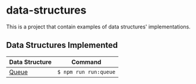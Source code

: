 # data-structures
This is a project that contain examples of data structures' implementations.  
  
## Data Structures Implemented
| Data Structure | Command |
| ---------------| ------- |
| [Queue](https://github.com/androdri1998/data-structures/tree/main/queue) | `$ npm run run:queue` |